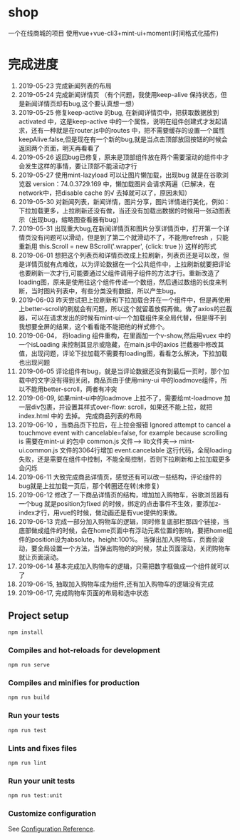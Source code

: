 # shop
一个在线商城的项目
使用vue+vue-cli3+mint-ui+moment(时间格式化插件)
# 完成进度
 1. 2019-05-23 完成新闻列表的布局 
 2. 2019-05-24 完成新闻详情页 （有个问题，我使用keep-alive 保持状态，但是新闻详情页却有bug,这个要认真想一想）
 3. 2019-05-25 修复keep-active 的bug, 在新闻详情页中，把获取数据放到 activated 中，这是keep-active 中的一个属性，说明在组件创建式才发起请求，还有一种就是在router.js中的routes 中，把不需要缓存的设置一个属性keepAlive:false,但是现在有一个新的bug,就是当点击顶部放回按钮的时候会返回两个页面，明天再看看了
 4. 2019-05-26 返回bug已修复，原来是顶部组件放在两个需要滚动的组件中才会发生这样的事情，要让顶部不能滚动才行
 5. 2019-05-27 使用mint-lazyload 可以让图片懒加载，出现bug 就是在谷歌浏览器 version：74.0.3729.169 中，懒加载图片会请求两遍（已解决，在network中，把disable cache 的√ 去掉就可以了，原因未知）
 6. 2019-05-30 对新闻列表，新闻详情，图片分享，图片详情进行美化，例如：下拉加载更多，上拉刷新还没有做，当还没有加载出数据的时候用一张动图表示（出现bug，缩略图查看器有bug）
 7. 2019-05-31 出现重大bug,在新闻详情页和图片分享详情页中，打开第一个详情页没有问题可以滑动，但是到了第二个就滑动不了，不能用refresh ，只能重新用 this.Scroll = new BScroll('.wrapper', {click: true }) 这样的形式
 8. 2019-06-01 想把这个列表页和详情页改成上拉刷新，列表页还是可以改，但是详情页就有点难改，以为评论数据在一个公共组件中，上拉刷新就要把评论也要刷新一次才行,可能要通过父组件调用子组件的方法才行。重新改造了loading图，原来是使用往这个组件传递一个数组，然后通过数组的长度来判断，当时图片列表中，有些分类没有数据，所以产生bug。
 9. 2019-06-03 昨天尝试把上拉刷新和下拉加载合并在一个组件中，但是再使用上better-scroll的刷就会有问题，所以这个就留着放假再做。做了axios的拦截器，可以在请求发出的时候有mint-ui一个加载组件来全局代替，但是得不到我想要全屏的结果，这个看看能不能把他的样式修个。
 10. 2019-06-04， 将loading 组件重构，在里面加一个v-show,然后用vuex 中的一个isLoading 来控制其显示或隐藏，在main.js中的axios 拦截器中修改其值，出现问题，评论下拉加载不需要有loading图，看看怎么解决，下拉加载也出现问题
 11. 2019-06-05 评论组件有bug，就是当评论数据还没有到最后一页时，那个加载中的文字没有得到关闭，商品页由于使用miny-ui 中的loadmove组件，所以不能用better-scroll，两者有冲突
 12. 2019-06-09, 如果mint-ui中的loadmove 上拉不了，需要给mt-loadmove 加一层div包裹，并设置其样式over-flow: scroll，如果还不能上拉，就把index.html 中的 <!DOCTYPE html> 去掉。 完成商品列表的布局
 13. 2019-06-10 ，当商品页下拉后，在上拉会报错 Ignored attempt to cancel a touchmove event with cancelable=false, for example because scrolling is 需要在mint-ui 的包中 common.js 文件--> lib文件夹--> mint-ui.common.js 文件的3064行增加  event.cancelable 这行代码，全局loading失败，还是需要在组件中控制，不能全局控制，否则下拉刷新和上拉加载更多会闪烁
 14. 2019-06-11 大致完成商品详情页，感觉还有可以改一些结构，评论组件的bug就是上拉加载一页后，那个转圈还在转(未修复)
 15. 2019-06-12 修改了一下商品详情页的结构，增加加入购物车，谷歌浏览器有一个bug 就是position为fixed 的时候，绑定的点击事件不生效，要添加z-index才行，用vue的时候，做动画还是有vue提供的来做。
 16. 2019-06-13 完成一部分加入购物车的逻辑，同时修复底部栏那四个链接，当底部做成组件的时候，会在home页面中有浮动元素位置的影响，要把home组件的position设为absolute，height:100%。 当弹出加入购物车，页面会滚动，要全局设置一个方法，当弹出购物的的时候，禁止页面滚动，关闭购物车就让页面滚动。
 17. 2019-06-14 基本完成加入购物车的逻辑，只需把数字框做成一个组件就可以了
 18. 2019-06-15, 抽取加入购物车成为组件,还有加入购物车的逻辑没有完成
 19. 2019-06-17, 完成购物车页面的布局和选中状态

## Project setup
```
npm install
```

### Compiles and hot-reloads for development
```
npm run serve
```

### Compiles and minifies for production
```
npm run build
```

### Run your tests
```
npm run test
```

### Lints and fixes files
```
npm run lint
```

### Run your unit tests
```
npm run test:unit
```

### Customize configuration
See [Configuration Reference](https://cli.vuejs.org/config/).
